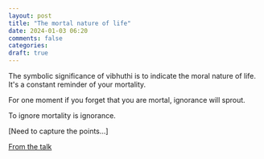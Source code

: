 ```yaml
---
layout: post
title: "The mortal nature of life"
date: 2024-01-03 06:20
comments: false
categories:
draft: true
---
```


The symbolic significance of vibhuthi is to indicate the moral nature of life. It's a constant reminder of your mortality.   

For one moment if you forget that you are mortal, ignorance will sprout.

To ignore mortality is ignorance.

[Need to capture the points...]

[From the talk](https://youtu.be/h2NL0eRaKIs)

